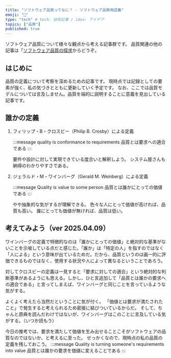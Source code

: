 ```yaml
---
title: "ソフトウェア品質ってなに？ - ソフトウェア品質用語集"
emoji: "🎯"
type: "tech" # tech: 技術記事 / idea: アイデア
topics: ["品質"]
published: true
---
```

ソフトウェア品質について様々な観点から考える記事群です。
品質関連の他の記事は「[ソフトウェア品質の探求](https://zenn.dev/sway/articles/)からどうぞ。


## はじめに
品質の定義について考察を深めるための記事です。
現時点では記録としての要素が強く、私の気づきとともに更新していく予定です。
なお、ここでは品質モデルについては言及しません。品質を端的に説明することに意義を見出している記事です。


## 誰かの定義


1. フィリップ・B・クロスビー（Philip B. Crosby）による定義

   :::message
   quality is conformance to requirements
   品質とは要求への適合である
   :::

   要件や設計に対して実現できている度合いと解釈しよう。
   システム屋さんも納得のわかりやすさである。


1. ジェラルド・M・ワインバーグ（Gerald M. Weinberg）による定義

   :::message
   Quality is value to some person
   品質とは誰かにとっての価値である
   :::

   やや抽象的な気がするが理解できる。
   色々な人にとって価値が高ければ、品質も高い。
   誰にとっても価値が無ければ、品質は低い。


## 考えてみよう（ver 2025.04.09）

   ワインバーグの定義で特徴的なのは「誰かにとっての価値」と絶対的な基準がないことを示唆している点だと感じた。「誰か」は「特定の人」を指すのではなく「人による」という意味が出ているためだ。だから、品質というのは画一的に評価できるものではなく、使用する状況や人によって異なるということであろう。

   対してクロスビーの定義は一見すると「要求に対しての適合」という絶対的な判断基準があるようにも思える。しかし、ひと言追加して「品質とは誰かの要求への適合である」と言ってしまえば、ワインバーグと同じことを言っているような気がする。

   よくよく考えたら当然だということに気が付く。
   「価値とは要求が満たされたこと」で発生すると考えられるため密接に結びついているからだ。
   そして、ちゃんと原典を読んだわけではないが、ワインバーグはこのことに言及している気がする。（いつか読もう）

   今日の推考では、要求を満たして価値を生み出せることこそがソフトウェアの品質なのではないか、と考えるに至った。
   せっかくなので、現時点の私の品質の定義を残しておこう。
   :::message
   Quality is turning someone's requirements into value
   品質とは誰かの要求を価値に変えることである
   :::
